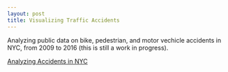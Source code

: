 ```yaml
---
layout: post
title: Visualizing Traffic Accidents
---
```


Analyzing public data on bike, pedestrian, and motor vechicle accidents in NYC, from 2009 to 2016 (this is still a work in progress).

[Analyzing Accidents in NYC](https://github.com/JoomiK/Accidents/blob/master/Accidents.ipynb)


